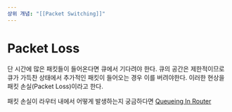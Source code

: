 ```yaml
---
상위 개념: "[[Packet Switching]]"
---
```

# Packet Loss
단 시간에 많은 패킷들이 들어온다면 큐에서 기다려야 한다. 큐의 공간은 제한적이므로 큐가 가득찬 상태에서 추가적인 패킷이 들어오는 경우 이를 버려야한다. 이러한 현상을 패킷 손실(Packet Loss)이라고 한다.

패킷 손실이 라우터 내에서 어떻게 발생하는지 궁금하다면 [Queueing In Router](../Network%20Layer/Router/Queueing%20In%20Router/Queueing%20In%20Router.md)